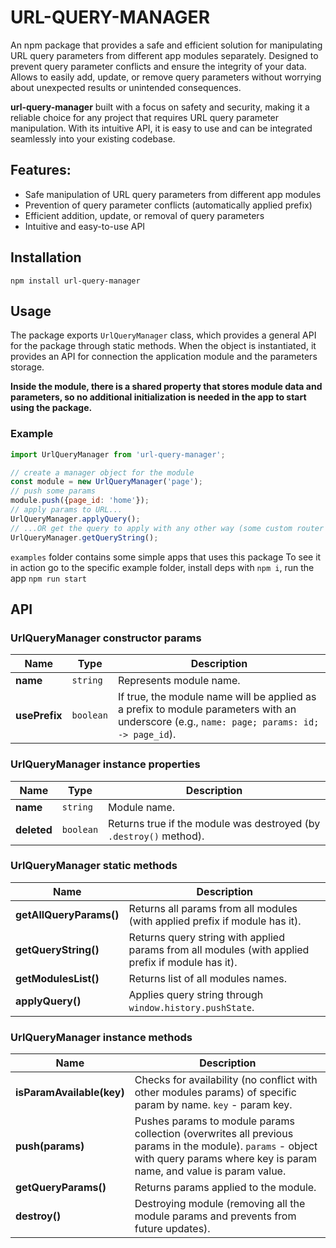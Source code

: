 # URL-QUERY-MANAGER

An npm package that provides a safe and efficient solution for manipulating URL query parameters from different app modules separately.
Designed to prevent query parameter conflicts and ensure the integrity of your data. Allows to easily add, update, or remove query parameters without worrying about unexpected results or unintended consequences.

**url-query-manager** built with a focus on safety and security, making it a reliable choice for any project that requires URL query parameter manipulation. With its intuitive API, it is easy to use and can be integrated seamlessly into your existing codebase.

## Features:

- Safe manipulation of URL query parameters from different app modules
- Prevention of query parameter conflicts (automatically applied prefix)
- Efficient addition, update, or removal of query parameters
- Intuitive and easy-to-use API

## Installation
`npm install url-query-manager`

## Usage

The package exports `UrlQueryManager` class, which provides a general API for the package through static methods. 
When the object is instantiated, it provides an API for connection the application module and the parameters storage.

**Inside the module, there is a shared property that stores module data and parameters, so no additional initialization is needed in the app to start using the package.**

### Example

```js
import UrlQueryManager from 'url-query-manager';

// create a manager object for the module
const module = new UrlQueryManager('page');
// push some params
module.push({page_id: 'home'});
// apply params to URL...
UrlQueryManager.applyQuery();
// ...OR get the query to apply with any other way (some custom router for example)
UrlQueryManager.getQueryString();
```

`examples` folder contains some simple apps that uses this package
To see it in action go to the specific example folder, install deps with `npm i`, run the app `npm run start`

## API

### UrlQueryManager constructor params
| Name                | Type     | Description                                                                                                             |
|---------------------|----------|-------------------------------------------------------------------------------------------------------------------------|
| **name**            | `string` | Represents module name.                                                                                                 |
| **usePrefix**       | `boolean`| If true, the module name will be applied as a prefix to module parameters with an underscore (e.g., `name: page; params: id; -> page_id`). |

### UrlQueryManager instance properties

| Name          | Type     | Description                                                                                        |
|---------------|----------|----------------------------------------------------------------------------------------------------|
| **name**     | `string` | Module name.                                                                                       |
| **deleted**  | `boolean`| Returns true if the module was destroyed (by `.destroy()` method).                                 |

### UrlQueryManager static methods

| Name                      | Description                                                                                         |
|---------------------------|-----------------------------------------------------------------------------------------------------|
| **getAllQueryParams()**   | Returns all params from all modules (with applied prefix if module has it).                         |
| **getQueryString()**      | Returns query string with applied params from all modules (with applied prefix if module has it).   |
| **getModulesList()**      | Returns list of all modules names.                                                                 |
| **applyQuery()**          | Applies query string through `window.history.pushState`.                                            |

### UrlQueryManager instance methods

| Name                     | Description                                                                                      |
|--------------------------|--------------------------------------------------------------------------------------------------|
| **isParamAvailable(key)**| Checks for availability (no conflict with other modules params) of specific param by name. `key` - param key. |
| **push(params)**         | Pushes params to module params collection (overwrites all previous params in the module). `params` - object with query params where key is param name, and value is param value. |
| **getQueryParams()**     | Returns params applied to the module.                                                           |
| **destroy()**            | Destroying module (removing all the module params and prevents from future updates).             |

